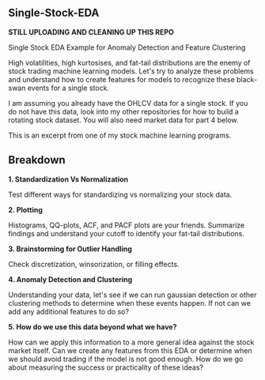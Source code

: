 ## Single-Stock-EDA

**STILL UPLOADING AND CLEANING UP THIS REPO**

Single Stock EDA Example for Anomaly Detection and Feature Clustering

High volatilities, high kurtosises, and fat-tail distributions are the enemy of stock trading machine learning models. Let's try to analyze these problems and understand how to create features for models to recognize these black-swan events for a single stock.

I am assuming you already have the OHLCV data for a single stock. If you do not have this data, look into my other repositories for how to build a rotating stock dataset. You will also need market data for part 4 below.

This is an excerpt from one of my stock machine learning programs.

## Breakdown

**1. Standardization Vs Normalization**

Test different ways for standardizing vs normalizing your stock data.

**2. Plotting**

Histograms, QQ-plots, ACF, and PACF plots are your friends. Summarize findings and understand your cutoff to identify your fat-tail distributions.

**3. Brainstorming for Outlier Handling**

Check discretization, winsorization, or filling effects.

**4. Anomaly Detection and Clustering**

Understanding your data, let's see if we can run gaussian detection or other clustering methods to determine when these events happen. If not can we add any additional features to do so?

**5. How do we use this data beyond what we have?**

How can we apply this information to a more general idea against the stock market itself. Can we create any features from this EDA or determine when we should avoid trading if the model is not good enough. How do we go about measuring the success or practicality of these ideas?
